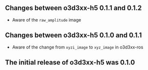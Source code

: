 ## Changes between o3d3xx-h5 0.1.1 and 0.1.2

* Aware of the `raw_amplitude` image

## Changes between o3d3xx-h5 0.1.0 and 0.1.1

* Aware of the change from `xyzi_image` to `xyz_image` in o3d3xx-ros

## The initial release of o3d3xx-h5 was 0.1.0
